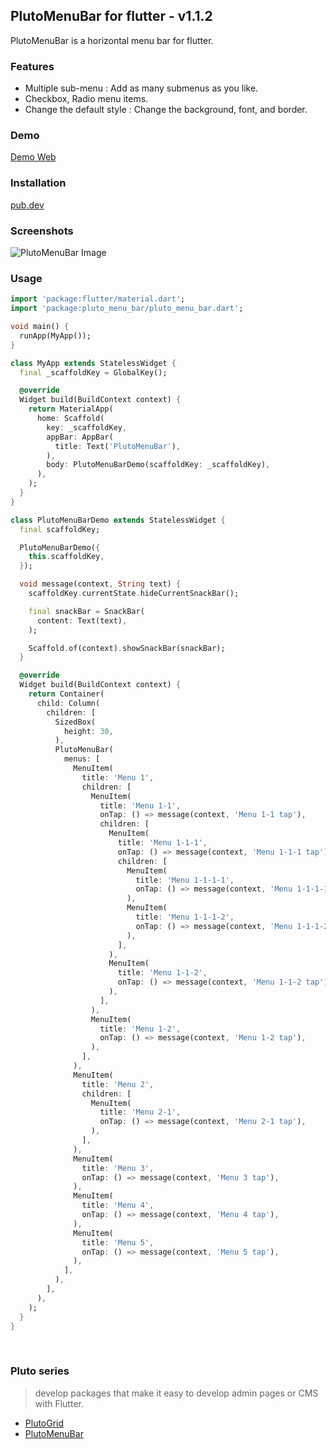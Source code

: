 ## PlutoMenuBar for flutter - v1.1.2

PlutoMenuBar is a horizontal menu bar for flutter.

### Features
- Multiple sub-menu : Add as many submenus as you like.
- Checkbox, Radio menu items.
- Change the default style : Change the background, font, and border.

### Demo
[Demo Web](https://bosskmk.github.io/pluto_menu_bar/build/web/index.html)

### Installation
[pub.dev](https://pub.dev/packages/pluto_menu_bar)

### Screenshots

![PlutoMenuBar Image](https://bosskmk.github.io/images/pluto_menu_bar_img1.gif)

### Usage
```dart
import 'package:flutter/material.dart';
import 'package:pluto_menu_bar/pluto_menu_bar.dart';

void main() {
  runApp(MyApp());
}

class MyApp extends StatelessWidget {
  final _scaffoldKey = GlobalKey();

  @override
  Widget build(BuildContext context) {
    return MaterialApp(
      home: Scaffold(
        key: _scaffoldKey,
        appBar: AppBar(
          title: Text('PlutoMenuBar'),
        ),
        body: PlutoMenuBarDemo(scaffoldKey: _scaffoldKey),
      ),
    );
  }
}

class PlutoMenuBarDemo extends StatelessWidget {
  final scaffoldKey;

  PlutoMenuBarDemo({
    this.scaffoldKey,
  });

  void message(context, String text) {
    scaffoldKey.currentState.hideCurrentSnackBar();

    final snackBar = SnackBar(
      content: Text(text),
    );

    Scaffold.of(context).showSnackBar(snackBar);
  }

  @override
  Widget build(BuildContext context) {
    return Container(
      child: Column(
        children: [
          SizedBox(
            height: 30,
          ),
          PlutoMenuBar(
            menus: [
              MenuItem(
                title: 'Menu 1',
                children: [
                  MenuItem(
                    title: 'Menu 1-1',
                    onTap: () => message(context, 'Menu 1-1 tap'),
                    children: [
                      MenuItem(
                        title: 'Menu 1-1-1',
                        onTap: () => message(context, 'Menu 1-1-1 tap'),
                        children: [
                          MenuItem(
                            title: 'Menu 1-1-1-1',
                            onTap: () => message(context, 'Menu 1-1-1-1 tap'),
                          ),
                          MenuItem(
                            title: 'Menu 1-1-1-2',
                            onTap: () => message(context, 'Menu 1-1-1-2 tap'),
                          ),
                        ],
                      ),
                      MenuItem(
                        title: 'Menu 1-1-2',
                        onTap: () => message(context, 'Menu 1-1-2 tap'),
                      ),
                    ],
                  ),
                  MenuItem(
                    title: 'Menu 1-2',
                    onTap: () => message(context, 'Menu 1-2 tap'),
                  ),
                ],
              ),
              MenuItem(
                title: 'Menu 2',
                children: [
                  MenuItem(
                    title: 'Menu 2-1',
                    onTap: () => message(context, 'Menu 2-1 tap'),
                  ),
                ],
              ),
              MenuItem(
                title: 'Menu 3',
                onTap: () => message(context, 'Menu 3 tap'),
              ),
              MenuItem(
                title: 'Menu 4',
                onTap: () => message(context, 'Menu 4 tap'),
              ),
              MenuItem(
                title: 'Menu 5',
                onTap: () => message(context, 'Menu 5 tap'),
              ),
            ],
          ),
        ],
      ),
    );
  }
}
```

<br>

### Pluto series
> develop packages that make it easy to develop admin pages or CMS with Flutter.
* [PlutoGrid](https://github.com/bosskmk/pluto_grid)
* [PlutoMenuBar](https://github.com/bosskmk/pluto_menu_bar)